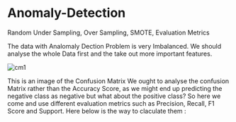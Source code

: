 # Anomaly-Detection
Random Under Sampling, Over Sampling, SMOTE, Evaluation Metrics

The data with Analomaly Dection Problem is very Imbalanced. We should analyse the whole Data first and the take out more important features.

![cm1](https://user-images.githubusercontent.com/32998362/50271649-5a98a900-045b-11e9-9e7b-5778e286e79b.png)

This is an image of the Confusion Matrix
We ought to analyse the confusion Matrix rather than the Accuracy Score, as we might end up predicting the negative class as negative but what about the positive class?
So here we come and use different evaluation metrics such as Precision, Recall, F1 Score and Support.
Here below is the way to claculate them : 


